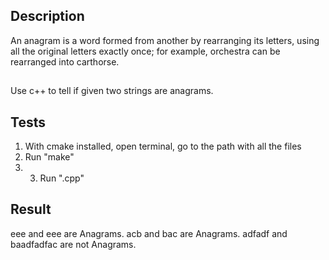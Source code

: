 ## Description
An anagram is a word formed from another by rearranging its letters, using all the original letters exactly once; for example, orchestra can be rearranged into carthorse.

## 
Use c++ to tell if given two strings are anagrams.

## Tests
1. With cmake installed, open terminal, go to the path with all the files 
2. Run "make" 
3. 3. Run ".cpp"

## Result
eee and eee are Anagrams.
acb and bac are Anagrams.
adfadf and baadfadfac are not Anagrams.
